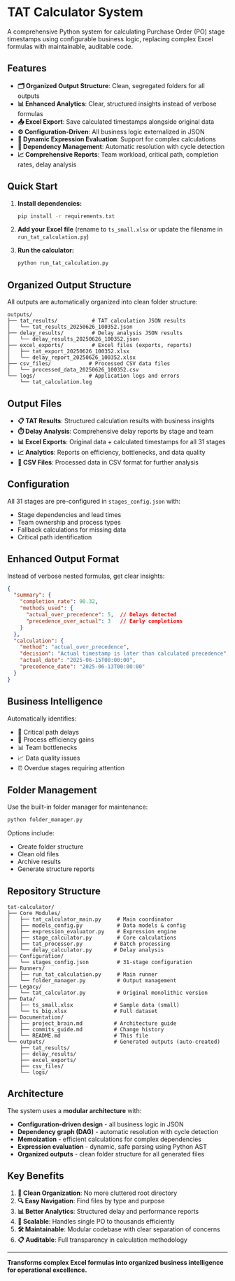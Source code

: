 # TAT Calculator System

A comprehensive Python system for calculating Purchase Order (PO) stage timestamps using configurable business logic, replacing complex Excel formulas with maintainable, auditable code.

## Features

- **🗂️ Organized Output Structure**: Clean, segregated folders for all outputs
- **📊 Enhanced Analytics**: Clear, structured insights instead of verbose formulas
- **📤 Excel Export**: Save calculated timestamps alongside original data
- **⚙️ Configuration-Driven**: All business logic externalized in JSON
- **🧮 Dynamic Expression Evaluation**: Support for complex calculations
- **🔗 Dependency Management**: Automatic resolution with cycle detection
- **📈 Comprehensive Reports**: Team workload, critical path, completion rates, delay analysis

## Quick Start

1. **Install dependencies:**
   ```bash
   pip install -r requirements.txt
   ```

2. **Add your Excel file** (rename to `ts_small.xlsx` or update the filename in `run_tat_calculation.py`)

3. **Run the calculator:**
   ```bash
   python run_tat_calculation.py
   ```

## Organized Output Structure

All outputs are automatically organized into clean folder structure:

```
outputs/
├── tat_results/           # TAT calculation JSON results
│   └── tat_results_20250626_100352.json
├── delay_results/         # Delay analysis JSON results  
│   └── delay_results_20250626_100352.json
├── excel_exports/         # Excel files (exports, reports)
│   ├── tat_export_20250626_100352.xlsx
│   └── delay_report_20250626_100352.xlsx
├── csv_files/            # Processed CSV data files
│   └── processed_data_20250626_100352.csv
└── logs/                 # Application logs and errors
    └── tat_calculation.log
```

## Output Files

- **📋 TAT Results**: Structured calculation results with business insights
- **⏱️ Delay Analysis**: Comprehensive delay reports by stage and team
- **📊 Excel Exports**: Original data + calculated timestamps for all 31 stages
- **📈 Analytics**: Reports on efficiency, bottlenecks, and data quality
- **📄 CSV Files**: Processed data in CSV format for further analysis

## Configuration

All 31 stages are pre-configured in `stages_config.json` with:
- Stage dependencies and lead times
- Team ownership and process types
- Fallback calculations for missing data
- Critical path identification

## Enhanced Output Format

Instead of verbose nested formulas, get clear insights:

```json
{
  "summary": {
    "completion_rate": 90.32,
    "methods_used": {
      "actual_over_precedence": 5,  // Delays detected
      "precedence_over_actual": 3   // Early completions
    }
  },
  "calculation": {
    "method": "actual_over_precedence",
    "decision": "Actual timestamp is later than calculated precedence",
    "actual_date": "2025-06-15T00:00:00",
    "precedence_date": "2025-06-13T00:00:00"
  }
}
```

## Business Intelligence

Automatically identifies:
- 🚨 Critical path delays
- 🚀 Process efficiency gains  
- 📊 Team bottlenecks
- 📈 Data quality issues
- ⏰ Overdue stages requiring attention

## Folder Management

Use the built-in folder manager for maintenance:

```bash
python folder_manager.py
```

Options include:
- Create folder structure
- Clean old files
- Archive results
- Generate structure reports

## Repository Structure

```
tat-calculator/
├── Core Modules/
│   ├── tat_calculator_main.py     # Main coordinator
│   ├── models_config.py           # Data models & config
│   ├── expression_evaluator.py    # Expression engine
│   ├── stage_calculator.py        # Core calculations
│   ├── tat_processor.py          # Batch processing
│   └── delay_calculator.py       # Delay analysis
├── Configuration/
│   └── stages_config.json         # 31-stage configuration
├── Runners/
│   ├── run_tat_calculation.py     # Main runner
│   └── folder_manager.py          # Output management
├── Legacy/
│   └── tat_calculator.py          # Original monolithic version
├── Data/
│   ├── ts_small.xlsx             # Sample data (small)
│   └── ts_big.xlsx               # Full dataset
├── Documentation/
│   ├── project_brain.md          # Architecture guide
│   ├── commits_guide.md          # Change history
│   └── README.md                 # This file
└── outputs/                      # Generated outputs (auto-created)
    ├── tat_results/
    ├── delay_results/
    ├── excel_exports/
    ├── csv_files/
    └── logs/
```

## Architecture

The system uses a **modular architecture** with:
- **Configuration-driven design** - all business logic in JSON
- **Dependency graph (DAG)** - automatic resolution with cycle detection
- **Memoization** - efficient calculations for complex dependencies
- **Expression evaluation** - dynamic, safe parsing using Python AST
- **Organized outputs** - clean folder structure for all generated files

## Key Benefits

1. **🧹 Clean Organization**: No more cluttered root directory
2. **🔍 Easy Navigation**: Find files by type and purpose
3. **📊 Better Analytics**: Structured delay and performance reports
4. **🔄 Scalable**: Handles single PO to thousands efficiently
5. **🛠️ Maintainable**: Modular codebase with clear separation of concerns
6. **📋 Auditable**: Full transparency in calculation methodology

---

**Transforms complex Excel formulas into organized business intelligence for operational excellence.**
